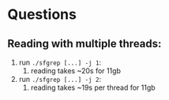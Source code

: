 # Questions

## Reading with multiple threads:
1. run `./sfgrep [...] -j 1`:
   1. reading takes ~20s for 11gb
2. run `./sfgrep [...] -j 2`:
   1. reading takes ~19s per thread for 11gb